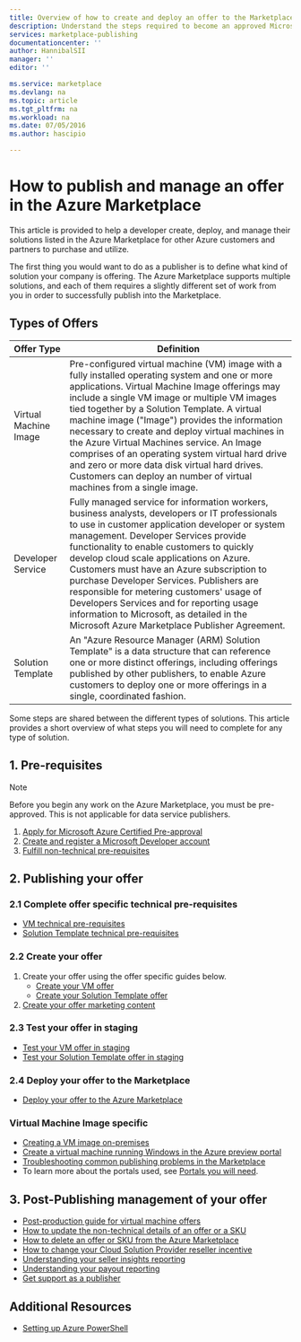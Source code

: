 ```yaml
---
title: Overview of how to create and deploy an offer to the Marketplace | Microsoft Azure
description: Understand the steps required to become an approved Microsoft Developer and create and deploy a virtual machine image, template, data service, or developer service in the Azure Marketplace
services: marketplace-publishing
documentationcenter: ''
author: HannibalSII
manager: ''
editor: ''

ms.service: marketplace
ms.devlang: na
ms.topic: article
ms.tgt_pltfrm: na
ms.workload: na
ms.date: 07/05/2016
ms.author: hascipio

---
```

# How to publish and manage an offer in the Azure Marketplace
This article is provided to help a developer create,  deploy, and manage their solutions listed in the Azure Marketplace for other Azure customers and partners to purchase and utilize.

The first thing you would want to do as a publisher is to define what kind of solution your company is offering. The Azure Marketplace supports multiple solutions, and each of them requires a slightly different set of work from you in order to successfully publish into the Marketplace.

## Types of Offers
| Offer Type | Definition |
| --- | --- |
| Virtual Machine Image |Pre-configured virtual machine (VM) image with a fully installed operating system and one or more applications. Virtual Machine Image offerings may include a single VM image or multiple VM images tied together by a Solution Template. A virtual machine image ("Image") provides the information necessary to create and deploy virtual machines in the Azure Virtual Machines service. An Image comprises of an operating system virtual hard drive and zero or more data disk virtual hard drives. Customers can deploy an number of virtual machines from a single image. |
| Developer Service |Fully managed service for information workers, business analysts, developers or IT professionals to use in customer application developer or system management. Developer Services provide functionality to enable customers to quickly develop cloud scale applications on Azure. Customers must have an Azure subscription to purchase Developer Services. Publishers are responsible for metering customers' usage of Developers Services and for reporting usage information to Microsoft, as detailed in the Microsoft Azure Marketplace Publisher Agreement. |
| Solution Template |An "Azure Resource Manager (ARM) Solution Template" is a data structure that can reference one or more distinct offerings, including offerings published by other publishers, to enable Azure customers to deploy one or more offerings in a single, coordinated fashion. |

Some steps are shared between the different types of solutions. This article provides a short overview of what steps you will need to complete for any type of solution.

## 1. Pre-requisites
> [!NOTE]
> Before you begin any work on the Azure Marketplace, you must be pre-approved. This is not applicable for data service publishers.
> 
> 

1. [Apply for Microsoft Azure Certified Pre-approval](marketplace-publishing-azure-certification.md)
2. [Create and register a Microsoft Developer account](marketplace-publishing-accounts-creation-registration.md)
3. [Fulfill non-technical pre-requisites](marketplace-publishing-pre-requisites.md)

## 2. Publishing your offer
### 2.1 Complete offer specific technical pre-requisites
* [VM technical pre-requisites](marketplace-publishing-vm-image-creation-prerequisites.md)
* [Solution Template technical pre-requisites](marketplace-publishing-solution-template-creation-prerequisites.md)

### 2.2 Create your offer
1. Create your offer using the offer specific guides below.
   * [Create your VM offer](marketplace-publishing-vm-image-creation.md)
   * [Create your Solution Template offer](marketplace-publishing-solution-template-creation.md)
2. [Create your offer marketing content](marketplace-publishing-push-to-staging.md)

### 2.3 Test your offer in staging
* [Test your VM offer in staging](marketplace-publishing-vm-image-test-in-staging.md)
* [Test your Solution Template offer in staging](marketplace-publishing-solution-template-test-in-staging.md)

### 2.4 Deploy your offer to the Marketplace
* [Deploy your offer to the Azure Marketplace](marketplace-publishing-push-to-production.md)

### Virtual Machine Image specific
* [Creating a VM image on-premises](marketplace-publishing-vm-image-creation-on-premise.md)
* [Create a virtual machine running Windows in the Azure preview portal](../virtual-machines/virtual-machines-windows-hero-tutorial.md)
* [Troubleshooting common publishing problems in the Marketplace](marketplace-publishing-support-common-issues.md)
* To learn more about the portals used, see [Portals you will need](marketplace-publishing-portals.md).

## 3. Post-Publishing management of your offer
* [Post-production guide for virtual machine offers](marketplace-publishing-vm-image-post-publishing.md)
* [How to update the non-technical details of an offer or a SKU](marketplace-publishing-vm-image-post-publishing.md#2-how-to-update-the-non-technical-details-of-an-offer-or-a-sku)
* [How to delete an offer or SKU from the Azure Marketplace](marketplace-publishing-vm-image-post-publishing.md#4-how-to-delete-a-live-offer-or-sku-from-the-azure-marketplace)
* [How to change your Cloud Solution Provider reseller incentive](marketplace-publishing-csp-incentive.md)
* [Understanding your seller insights reporting](marketplace-publishing-report-seller-insights.md)
* [Understanding your payout reporting](marketplace-publishing-report-payout.md)
* [Get support as a publisher](marketplace-publishing-get-publisher-support.md)

## Additional Resources
* [Setting up Azure PowerShell](marketplace-publishing-powershell-setup.md)

